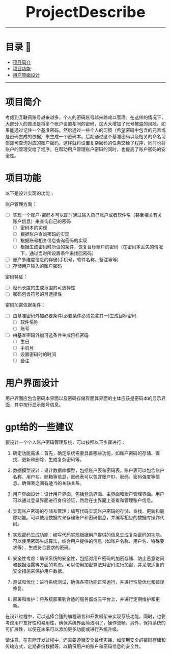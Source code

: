 ﻿# <center><font size="12"> ProjectDescribe </font></center>

-----

# 目录 📖

- [项目简介](#项目简介)
- [项目功能](#项目功能)
- [用户界面设计](#用户界面设计)

-----

# 项目简介

考虑到互联网账号越来越多，个人的密码账号越来越难以管理。在这样的情况下，大部分人的做法是将多个账户设置相同的密码，这大大增加了账号被盗的风险。如果能通过记住一个基准密码，然后通过一些个人的习惯（希望密码中包含的元素或是密码生成的依据）来生成一个密码本。后期通过这个基准密码以及相关的命名习惯即可查询对应的账户密码，这样就将设置复杂密码的任务交给了程序，同时也将账户的管理交给了程序。在帮助用户管理账户密码的同时，也提高了账户密码的安全性。

# 项目功能

以下是设计实现的功能：

账户管理方面：

- [ ] 实现一个账户-密码本可以即时通过输入自己账户或者软件名（甚至相关有关账户信息）来查询自己的密码 
   - [ ] 密码本的实现
   - [ ] 根据账户查询密码的实现
   - [ ] 根据账号相关信息查询密码的实现
   - [ ] 根据生成密码时所设的条件，恢复目标账户的密码（在密码本丢失的情况下，通过当时所设置条件来找回密码）
- [ ] 账户多维度信息的存储(手机号，软件名称，备注等等)
- [ ] 存储用户输入的账户密码

密码特征：

- [ ] 密码长度的生成范围的可选择性
- [ ] 密码包含符号的可选择性

密码加密依据条件：

- [ ] 由基准密码外加必要条件(必要条件必须包含其一)生成目标密码
   - [ ] 软件名称
   - [ ] 账号
- [ ] 由基准密码外加可选条件生成目标密码
   - [ ] 生日
   - [ ] 手机号
   - [ ] 设置密码时的时间
   - [ ] 备注
   
# 用户界面设计

用户界面应包含密码本界面以及密码存储界面其界面的主体应该是密码本的显示界面，其中按行显示账号信息。


# gpt给的一些建议

要设计一个个人账户密码管理系统，可以按照以下步骤进行：

1. 确定功能需求：首先，确定系统需要具备哪些功能，如账户密码的存储、查找、更新和删除，生成复杂密码等。

2. 数据模型设计：设计数据库模型，包括账户表和密码表。账户表可以包含账户名称、用户名、邮箱等信息，密码表可以包含账户ID、密码、密码强度等信息。确保表之间有适当的关联关系。

3. 用户界面设计：设计用户界面，包括登录界面、主界面和账户管理界面。用户可以通过登录界面进行身份验证，然后在主界面上查看和管理账户信息。

4. 实现账户密码的存储和管理：编写代码实现账户密码的存储、查找、更新和删除功能。可以使用数据库来存储账户和密码信息，并编写相应的数据库操作代码。

5. 实现密码生成功能：编写代码实现根据用户提供的信息生成复杂密码的功能。可以使用密码生成算法，结合用户提供的信息（如账户名称、用户名、特殊要求等），生成符合要求的密码。

6. 安全性考虑：确保系统的安全性，包括对用户密码的加密存储、防止恶意访问和数据泄露等方面的考虑。可以使用加密算法对密码进行加密，并采取适当的安全措施来保护用户数据。

7. 测试和优化：进行系统测试，确保各项功能正常运行，并进行性能优化和错误修复。

8. 部署和维护：将系统部署到合适的服务器或云平台上，并进行定期维护和更新。

在设计过程中，可以选择合适的编程语言和开发框架来实现系统功能。同时，也要考虑用户友好性和易用性，确保系统界面简洁明了，操作流畅。另外，保持系统的可扩展性，以便在未来可以添加更多功能或进行系统升级。

请注意，在实际开发过程中，还需要遵循安全最佳实践，如使用安全的密码存储和传输方式，定期备份数据等，以确保用户的账户和密码信息的安全性。